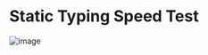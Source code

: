 # Static Typing Speed Test

![image](https://github.com/Sohan-2001/StaticTypingSpeedTest/assets/112119230/eb1a55b7-4bf6-4276-90d0-d9e22177bab0)

